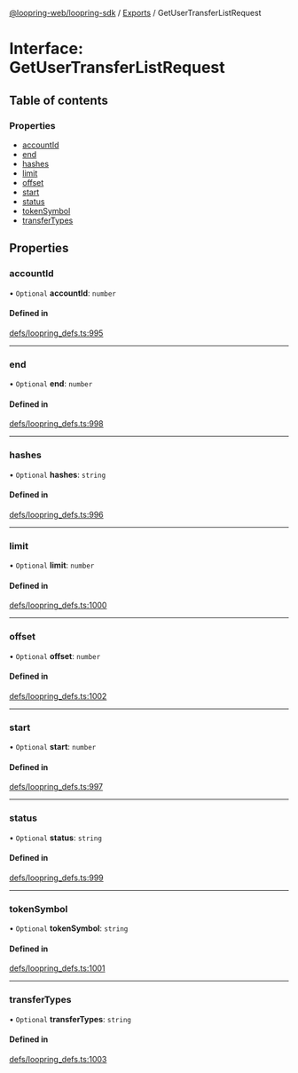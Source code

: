 [@loopring-web/loopring-sdk](../README.md) / [Exports](../modules.md) / GetUserTransferListRequest

# Interface: GetUserTransferListRequest

## Table of contents

### Properties

- [accountId](GetUserTransferListRequest.md#accountid)
- [end](GetUserTransferListRequest.md#end)
- [hashes](GetUserTransferListRequest.md#hashes)
- [limit](GetUserTransferListRequest.md#limit)
- [offset](GetUserTransferListRequest.md#offset)
- [start](GetUserTransferListRequest.md#start)
- [status](GetUserTransferListRequest.md#status)
- [tokenSymbol](GetUserTransferListRequest.md#tokensymbol)
- [transferTypes](GetUserTransferListRequest.md#transfertypes)

## Properties

### accountId

• `Optional` **accountId**: `number`

#### Defined in

[defs/loopring_defs.ts:995](https://github.com/Loopring/loopring_sdk/blob/532648f/src/defs/loopring_defs.ts#L995)

___

### end

• `Optional` **end**: `number`

#### Defined in

[defs/loopring_defs.ts:998](https://github.com/Loopring/loopring_sdk/blob/532648f/src/defs/loopring_defs.ts#L998)

___

### hashes

• `Optional` **hashes**: `string`

#### Defined in

[defs/loopring_defs.ts:996](https://github.com/Loopring/loopring_sdk/blob/532648f/src/defs/loopring_defs.ts#L996)

___

### limit

• `Optional` **limit**: `number`

#### Defined in

[defs/loopring_defs.ts:1000](https://github.com/Loopring/loopring_sdk/blob/532648f/src/defs/loopring_defs.ts#L1000)

___

### offset

• `Optional` **offset**: `number`

#### Defined in

[defs/loopring_defs.ts:1002](https://github.com/Loopring/loopring_sdk/blob/532648f/src/defs/loopring_defs.ts#L1002)

___

### start

• `Optional` **start**: `number`

#### Defined in

[defs/loopring_defs.ts:997](https://github.com/Loopring/loopring_sdk/blob/532648f/src/defs/loopring_defs.ts#L997)

___

### status

• `Optional` **status**: `string`

#### Defined in

[defs/loopring_defs.ts:999](https://github.com/Loopring/loopring_sdk/blob/532648f/src/defs/loopring_defs.ts#L999)

___

### tokenSymbol

• `Optional` **tokenSymbol**: `string`

#### Defined in

[defs/loopring_defs.ts:1001](https://github.com/Loopring/loopring_sdk/blob/532648f/src/defs/loopring_defs.ts#L1001)

___

### transferTypes

• `Optional` **transferTypes**: `string`

#### Defined in

[defs/loopring_defs.ts:1003](https://github.com/Loopring/loopring_sdk/blob/532648f/src/defs/loopring_defs.ts#L1003)
